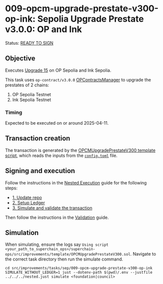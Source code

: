 # 009-opcm-upgrade-prestate-v300-op-ink: Sepolia Upgrade Prestate v3.0.0: OP and Ink

Status: [READY TO SIGN]()

## Objective

Executes [Upgrade 15](https://gov.optimism.io/t/upgrade-proposal-15-isthmus-hard-fork/9804) on OP Sepolia and Ink Sepolia.

This task uses `op-contract/v3.0.0` [OPContractsManager](https://github.com/ethereum-optimism/optimism/blob/op-contracts/v3.0.0-rc.2/packages/contracts-bedrock/src/L1/OPContractsManager.sol) to upgrade the prestates of 2 chains:

1. OP Sepolia Testnet
2. Ink Sepolia Testnet

### Timing

Expected to be executed on or around 2025-04-11.

## Transaction creation

The transaction is generated by the [OPCMUpgradePrestateV300 template script](../../../template/OPCMUpgradePrestateV300.sol),
which reads the inputs from the [`config.toml`](./config.toml) file.

## Signing and execution

Follow the instructions in the [Nested Execution](../../../NESTED.md) guide for the following steps:

- [1. Update repo](../../../NESTED.md#1-update-repo)
- [2. Setup Ledger](../../../NESTED.md#2-setup-ledger)
- [3. Simulate and validate the transaction](../../../NESTED.md#3-simulate-and-validate-the-transaction)

Then follow the instructions in the [Validation](./VALIDATION.md) guide.

## Simulation

When simulating, ensure the logs say `Using script <your_path_to_superchain_ops>/superchain-ops/src/improvements/template/OPCMUpgradePrestateV300.sol`.
Navigate to the correct task directory then run the simulate command.
```
cd src/improvements/tasks/sep/009-opcm-upgrade-prestate-v300-op-ink
SIMULATE_WITHOUT_LEDGER=1 just --dotenv-path $(pwd)/.env --justfile ../../../nested.just simulate <foundation|council>
```
